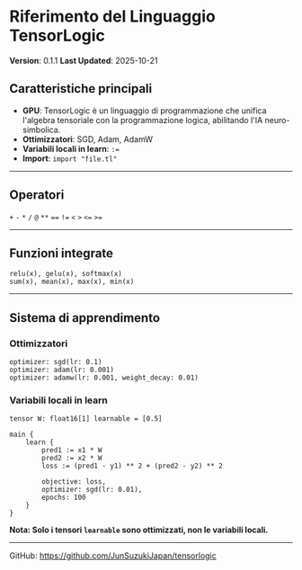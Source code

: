 # Riferimento del Linguaggio TensorLogic

**Version**: 0.1.1
**Last Updated**: 2025-10-21

## Caratteristiche principali

- **GPU**: TensorLogic è un linguaggio di programmazione che unifica l'algebra tensoriale con la programmazione logica, abilitando l'IA neuro-simbolica.
- **Ottimizzatori**: SGD, Adam, AdamW
- **Variabili locali in learn**: `:=`
- **Import**: `import "file.tl"`

---

## Operatori

`+` `-` `*` `/` `@` `**` `==` `!=` `<` `>` `<=` `>=`

---

## Funzioni integrate

```tensorlogic
relu(x), gelu(x), softmax(x)
sum(x), mean(x), max(x), min(x)
```

---

## Sistema di apprendimento

### Ottimizzatori

```tensorlogic
optimizer: sgd(lr: 0.1)
optimizer: adam(lr: 0.001)
optimizer: adamw(lr: 0.001, weight_decay: 0.01)
```

### Variabili locali in learn

```tensorlogic
tensor W: float16[1] learnable = [0.5]

main {
    learn {
        pred1 := x1 * W
        pred2 := x2 * W
        loss := (pred1 - y1) ** 2 + (pred2 - y2) ** 2
        
        objective: loss,
        optimizer: sgd(lr: 0.01),
        epochs: 100
    }
}
```

**Nota: Solo i tensori `learnable` sono ottimizzati, non le variabili locali.**

---

GitHub: https://github.com/JunSuzukiJapan/tensorlogic
